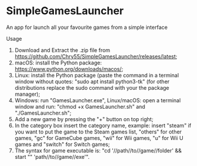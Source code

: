 # SimpleGamesLauncher
An app for launch all your favourite games from a simple interface

Usage
1) Download and Extract the .zip file from https://github.com/Chry55/SimpleGamesLauncher/releases/latest;
2) macOS: install the Python package: https://www.python.org/downloads/macos/;
3) Linux: install the Python package (paste the command in a terminal window without quotes: "sudo apt install python3-tk" (for other distributions replace the sudo command with your the package manager);
4) Windows: run "GamesLauncher.exe", Linux/macOS: open a terminal window and run: "chmod +x GamesLauncher.sh" and "./GamesLauncher.sh";
5) Add a new game by pressing the "+" button on top right;
6) In the category box insert the category name, example: insert "steam" if you want to put the game to the Steam games list, "others" for other games, "gc" for GameCube games, "wii" for Wii games, "u" for Wii U games and "switch" for Switch games;
7) The syntax for game executable is: "cd '//path//to//game//folder' && start "" 'path//to//game//exe'".
